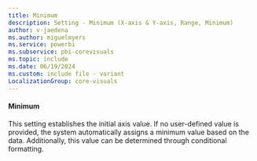 ```yaml
---
title: Minimum
description: Setting - Minimum (X-axis & Y-axis, Range, Minimum)
author: v-jaedena
ms.author: miguelmyers
ms.service: powerbi
ms.subservice: pbi-corevisuals
ms.topic: include
ms.date: 06/19/2024
ms.custom: include file - variant
LocalizationGroup: core-visuals
---
```

#### Minimum

This setting establishes the initial axis value. If no user-defined value is provided, the system automatically assigns a minimum value based on the data. Additionally, this value can be determined through conditional formatting.
